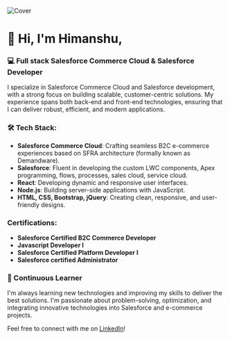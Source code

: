 
![Cover](https://github.com/user-attachments/assets/8a0c9b6d-67b9-41a6-9e40-c591a2d83754)

# 👋 Hi, I'm Himanshu,

### 💻 Full stack Salesforce Commerce Cloud & Salesforce Developer

I specialize in Salesforce Commerce Cloud and Salesforce development, with a strong focus on building scalable, customer-centric solutions. My experience spans both back-end and front-end technologies, ensuring that I can deliver robust, efficient, and modern applications.

### 🛠️ Tech Stack:
- **Salesforce Commerce Cloud**: Crafting seamless B2C e-commerce experiences based on SFRA architecture (formally known as Demandware).
- **Salesforce**: Fluent in developing the custom LWC components, Apex programming, flows, processes, sales cloud, service cloud.
- **React**: Developing dynamic and responsive user interfaces.
- **Node.js**: Building server-side applications with JavaScript.
- **HTML, CSS, Bootstrap, jQuery**: Creating clean, responsive, and user-friendly designs.


### Certifications:
- **Salesforce Certified B2C Commerce Developer**
- **Javascript Developer I**
- **Salesforce Certified Platform Developer I**
- **Salesforce certified Administrator**

### 🌱 Continuous Learner
I'm always learning new technologies and improving my skills to deliver the best solutions. I'm passionate about problem-solving, optimization, and integrating innovative technologies into Salesforce and e-commerce projects.

Feel free to connect with me on [LinkedIn](www.linkedin.com/in/himanshu-dadhaniya)!
